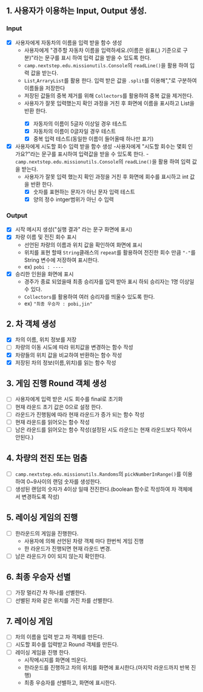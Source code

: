 ## 1. 사용자가 이용하는 Input, Output 생성.
### Input
- [x] 사용자에게 자동차의 이름을 입력 받을 함수 생성
  - 사용자에게 "경주할 자동차 이름을 입력하세요.(이름은 쉼표(,) 기준으로 구분)"라는 문구를 표시 하여 입력 값을 받을 수 있도록 한다.
  - `camp.nextstep.edu.missionutils.Console`의 `readLine()`을 활용 하여 입력 값을 받는다.
  - `List`,`ArraryList`를 활용 한다. 입력 받은 값을 `.split`를 이용해","로 구분하여 이름들을 저장한다
  - 저장된 값들의 중복 제거를 위해 `Collectors`를 활용하여 중복 값을 제거한다.
  - 사용자가 잘못 입력했는지 확인 과정을 거친 후 화면에 이름을 표시하고 List<String>을 반환 한다.
    - [x] 자동자의 이름이 5글자 이상일 경우 테스트
    - [x] 자동차의 이름이 0글자일 경우 테스트
    - [x] 중복 입력 테스트(동일한 이름이 들어올때 하나만 표기)
- [x] 사용자에게 시도할 회수 입력 받을 함수 생성
  -사용자에게 "시도할 회수는 몇회 인가요?"라는 문구를 표시하여 입력값을 받을 수 있도록 한다.
  -`camp.nextstep.edu.missionutils.Console`의 `readLine()`을 활용 하여 입력 값을 받는다.
  - 사용자가 잘못 입력 했는지 확인 과정을 거친 후 화면에 회수를 표시하고 int 값을 반환 한다.
    - [x] 숫자를 표현하는 문자가 아닌 문자 입력 테스트
    - [x] 양의 정수 intger범위가 아닌 수 입력
### Output
- [x] 시작 메시지 생성("실행 결과" 라는 문구 화면에 표시)
- [x] 차량 이름 및 전진 회수 표시
    - 선언된 차량의 이름과 위치 값을 확인하여 화면에 표시
    - 위치를 표현 할때 `String`클래스의 `repeat`를 활용하여 전진한 회수 만큼 `"-"`를 String 변수에 저장하여 표시한다.
    - ex) `pobi : ----`
- [x] 승리한 인원을 화면에 표시
    - 경주가 종료 되었을때 최종 승리자를 입력 받아 표시 하되 승리자는 1명 이상일 수 있다.
    - `Collectors`를 활용하여 여러 승리자를 띄울수 있도록 한다.
    - ex) `"최종 우승자 : pobi,jin"`

## 2. 차 객체 생성
- [x] 차의 이름, 위치 정보를 저장
- [ ] 차량의 이동 시도에 따라 위치값을 변경하는 함수 작성
- [x] 차량들의 위치 값을 비교하여 반환하는 함수 작성
- [x] 저장된 차의 정보(이름,위치)를 읽는 함수 작성

## 3. 게임 진행 Round 객체 생성
- [ ] 사용자에게 입력 받은 시도 회수를 final로 초기화
- [ ] 현재 라운드 초기 값은 0으로 설정 한다.
- [ ] 라운드가 진행됨에 따라 현재 라운드가 증가 되는 함수 작성
- [ ] 현재 라운드를 읽어오는 함수 작성
- [ ] 남은 라운드를 읽어오는 함수 작성(설정된 시도 라운드는 현재 라운드보다 작아서 안된다.)

## 4. 차량의 전진 또는 멈춤
- [ ] `camp.nextstep.edu.missionutils.Randoms`의 `pickNumberInRange()`를 이용하여  0~9사이의 랜덤 숫자를 생성한다.
- [ ] 생성된 랜덤의 숫자가 4이상 일때 전진한다.(boolean 함수로 작성하여 차 객체에서 변경하도록 작성)

## 5. 레이싱 게임의 진행
- [ ] 한라운드의 게임을 진행한다.
    - 사용자에 의해 선언된 차량 객체 마다 한번씩 게임 진행
    - 한 라운드가 진행되면 현재 라운드 변경.
- [ ] 남은 라운드가 0이 되지 않는지 확인한다.

## 6. 최종 우승자 선별
- [ ] 가장 멀리간 차 하나를 선별한다.
- [ ] 선별된 차와 같은 위치를 가진 차를 선별한다.

## 7. 레이싱 게임
- [ ] 차의 이름을 입력 받고 차 객체를 만든다.
- [ ] 시도할 회수를 입력받고 Round 객체를 만든다.
- [ ] 레이싱 게임을 진행 한다.
    - 시작메시지를 화면에 띄운다.
    - 한라운드를 진행하고 차의 위치를 화면에 표시한다.(마지막 라운드까지 반복 진행)
    - 최종 우승자를 선별하고, 화면에 표시한다.